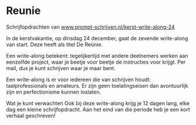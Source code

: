 # Reunie
Schrijfopdrachten van www.prompt-schrijven.nl/kerst-write-along-24

In de kerstvakantie, op dinsdag 24 december, gaat de zevende write-along van start. Deze heeft als titel De Reünie.

Een write-along betekent: tegelijkertijd met andere deelnemers werken aan eenzelfde project, waar je beetje voor beetje de instructies voor krijgt. Per mail, dus je kunt schrijven waar je maar bent.

Een write-along is er voor iedereen die van schrijven houdt: taalprofessionals en amateurs. Er zijn geen toelatingseisen dan avontuurlijk zijn en perfectionisme kunnen loslaten.

Wat je kunt verwachten
Ook bij deze write-along krijg je 12 dagen lang, elke dag een kleine schrijfopdracht. Aan het eind van die periode heb je een kort verhaal geschreven!
